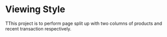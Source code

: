 
# Viewing Style

TThis project is to perform page split up with two columns of products and recent transaction respectively.